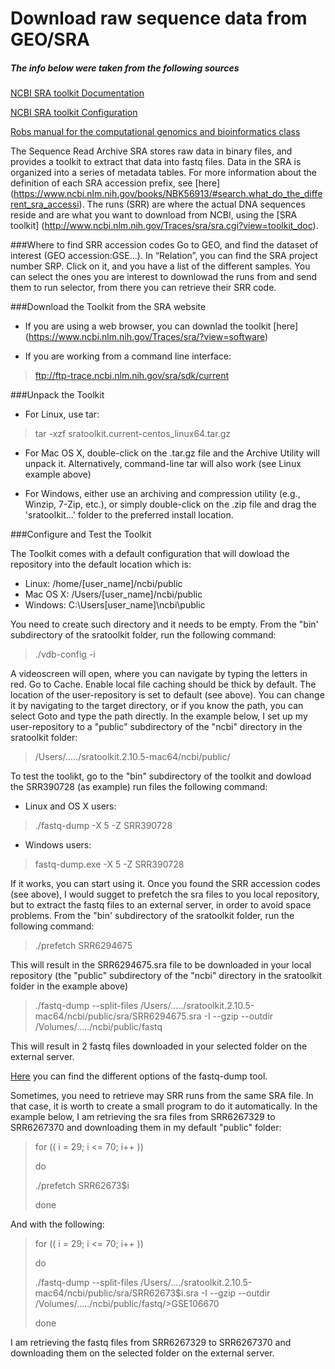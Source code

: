 # **Download raw sequence data from GEO/SRA**

##### The info below were taken from the following sources

[NCBI SRA toolkit Documentation](http://www.ncbi.nlm.nih.gov/Traces/sra/sra.cgi?view=toolkit_doc)

[NCBI SRA toolkit Configuration](https://github.com/ncbi/sra-tools/wiki/05.-Toolkit-Configuration)

[Robs manual for the computational genomics and bioinformatics class](https://linsalrob.github.io/ComputationalGenomicsManual/Databases/SRA.html)

The Sequence Read Archive SRA stores raw data in binary files, and provides a toolkit to extract that data into fastq files. Data in the SRA is organized into a series of metadata tables. For more information about the definition of each SRA accession prefix, see [here] (https://www.ncbi.nlm.nih.gov/books/NBK56913/#search.what_do_the_different_sra_accessi). The runs (SRR) are where the actual DNA sequences reside and are what you want to download from NCBI, using the [SRA toolkit] (http://www.ncbi.nlm.nih.gov/Traces/sra/sra.cgi?view=toolkit_doc).

###Where to find SRR accession codes
Go to GEO, and find the dataset of interest (GEO accession:GSE…). In “Relation”, you can find the SRA project number SRP. Click on it, and you have a list of the different samples. You can select the ones you are interest to downlowad the runs from and send them to run selector, from there you can retrieve their SRR code.


###Download the Toolkit from the SRA website

* If you are using a web browser, you can downlad the toolkit [here] (https://www.ncbi.nlm.nih.gov/Traces/sra/?view=software)

*	If you are working from a command line interface: 
> ftp://ftp-trace.ncbi.nlm.nih.gov/sra/sdk/current


###Unpack the Toolkit
* For Linux, use tar:
> tar -xzf sratoolkit.current-centos_linux64.tar.gz

* For Mac OS X, double-click on the .tar.gz file and the Archive Utility will unpack it. Alternatively, command-line tar will also work (see Linux example above)

* For Windows, either use an archiving and compression utility (e.g., Winzip, 7-Zip, etc.), or simply double-click on the .zip file and drag the 'sratoolkit...' folder to the preferred install location.


###Configure and Test the Toolkit

The Toolkit comes with a default configuration that will dowload the repository into the default location which is:

* Linux: /home/[user_name]/ncbi/public
* Mac OS X: /Users/[user_name]/ncbi/public
* Windows: C:\Users\[user_name]\ncbi\public

You need to create such directory and it needs to be empty.
From the "bin' subdirectory of the sratoolkit folder, run the following command:

> ./vdb-config -i

A videoscreen will open, where you can navigate by typing the letters in red. Go to Cache. Enable local file caching should be thick by default. The location of the user-repository is set to default (see above). You can change it by navigating to the target directory, or if you know the path, you can select Goto and type the path directly.
In the example below, I set up my user-repository to a "public" subdirectory of the "ncbi" directory in the sratoolkit folder: 

> /Users/...../sratoolkit.2.10.5-mac64/ncbi/public/


To test the toolikt, go to the "bin" subdirectory of the toolkit and dowload the SRR390728 (as example) run files the following command:

* Linux and OS X users:
> ./fastq-dump -X 5 -Z SRR390728

* Windows users:
> fastq-dump.exe -X 5 -Z SRR390728


If it works, you can start using it. Once you found the SRR accession codes (see above), I would sugget to prefetch the sra files to you local repository, but to extract the fastq files to an external server, in order to avoid space problems.
From the "bin' subdirectory of the sratoolkit folder, run the following command:

> ./prefetch SRR6294675

This will result in the SRR6294675.sra file to be downloaded in your local repository (the "public" subdirectory of the "ncbi" directory in the sratoolkit folder in the example above)

> ./fastq-dump --split-files /Users/...../sratoolkit.2.10.5-mac64/ncbi/public/sra/SRR6294675.sra -I --gzip --outdir /Volumes/...../ncbi/public/fastq

This will result in 2 fastq files downloaded in your selected folder on the external server.


[Here](https://ncbi.github.io/sra-tools/fastq-dump.html) you can find the different options of the fastq-dump tool.

Sometimes, you need to retrieve may SRR runs from the same SRA file. In that case, it is worth to create a small program to do it automatically. In the example below, I am retrieving the sra files from SRR6267329 to SRR6267370 and downloading them in my default "public" folder:

>for (( i = 29; i <= 70; i++ ))
>
>do
>
>./prefetch SRR62673$i
>
>done

And with the following:

>for (( i = 29; i <= 70; i++ ))
>
>do
>
>./fastq-dump --split-files /Users/..../sratoolkit.2.10.5-mac64/ncbi/public/sra/SRR62673$i.sra -I --gzip --outdir /Volumes/...../ncbi/public/fastq/>GSE106670
>
>done

I am retrieving the fastq files from SRR6267329 to SRR6267370 and downloading them on the selected folder on the external server.

